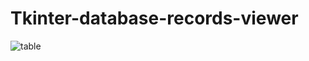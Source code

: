 # Tkinter-database-records-viewer
![table](https://user-images.githubusercontent.com/67255069/106500559-fa084100-64e7-11eb-9414-104d905a2873.JPG)
